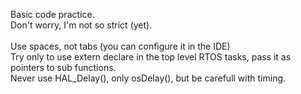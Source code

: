 Basic code practice.<br>
Don't worry, I'm not so strict (yet). <br>
<br>
Use spaces, not tabs (you can configure it in the IDE) <br>
Try only to use extern declare in the top level RTOS tasks, pass it as pointers to sub functions. <br>
Never use HAL_Delay(), only osDelay(), but be carefull with timing.


